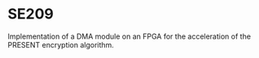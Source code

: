 # SE209

Implementation of a DMA module on an FPGA for the acceleration of the PRESENT encryption algorithm.
